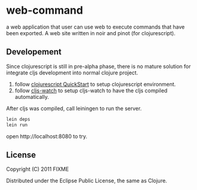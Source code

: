 # web-command

a web application that user can use web to execute commands that have been exported.
A web site written in noir and pinot (for clojurescript). 

## Developement

Since clojurescript is still in pre-alpha phase, there is no mature
solution for integrate cljs development into normal clojure
project.

 1. follow [clojurescript QuickStart](https://github.com/clojure/clojurescript/wiki/Quick-Start)
 to setup clojurescript environment.
 1. follow [cljs-watch](https://github.com/ibdknox/cljs-watch) to
 setup cljs-watch to have the cljs compiled automatically.

After cljs was compiled, call leiningen to run the server.

```bash
lein deps
lein run
```

open http://localhost:8080 to try.

## License

Copyright (C) 2011 FIXME

Distributed under the Eclipse Public License, the same as Clojure.

